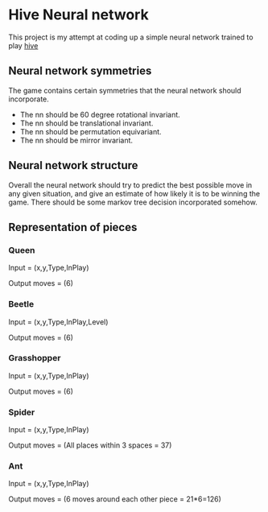 # Hive Neural network

This project is my attempt at coding up a simple neural network trained to play [hive](https://boardgamegeek.com/boardgame/2655/hive)

## Neural network symmetries
The game contains certain symmetries that the neural network should incorporate.

- The nn should be 60 degree rotational invariant.
- The nn should be translational invariant.
- The nn should be permutation equivariant. 
- The nn should be mirror invariant.

## Neural network structure
Overall the neural network should try to predict the best possible move in any given situation, and give an estimate of how likely it is to be winning the game.
There should be some markov tree decision incorporated somehow.

## Representation of pieces

### Queen
Input = (x,y,Type,InPlay) 

Output moves = (6)

### Beetle
Input = (x,y,Type,InPlay,Level) 

Output moves = (6)

### Grasshopper
Input = (x,y,Type,InPlay) 

Output moves = (6)

### Spider
Input = (x,y,Type,InPlay) 

Output moves = (All places within 3 spaces = 37)

### Ant
Input = (x,y,Type,InPlay) 

Output moves = (6 moves around each other piece = 21*6=126)
